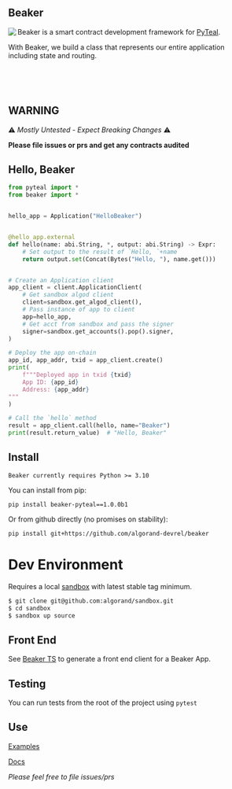 Beaker
------
<img align="left" src="https://raw.githubusercontent.com/algorand-devrel/beaker/master/beaker.png" margin="10px" >

Beaker is a smart contract development framework for [PyTeal](https://github.com/algorand/pyteal).


With Beaker, we build a class that represents our entire application including state and routing.


&nbsp;

&nbsp;



## WARNING

 :warning: *Mostly Untested - Expect Breaking Changes*  :warning:

 **Please file issues or prs and get any contracts audited**

## Hello, Beaker


```py
from pyteal import *
from beaker import *


hello_app = Application("HelloBeaker")


@hello_app.external
def hello(name: abi.String, *, output: abi.String) -> Expr:
    # Set output to the result of `Hello, `+name
    return output.set(Concat(Bytes("Hello, "), name.get()))


# Create an Application client
app_client = client.ApplicationClient(
    # Get sandbox algod client
    client=sandbox.get_algod_client(),
    # Pass instance of app to client
    app=hello_app,
    # Get acct from sandbox and pass the signer
    signer=sandbox.get_accounts().pop().signer,
)

# Deploy the app on-chain
app_id, app_addr, txid = app_client.create()
print(
    f"""Deployed app in txid {txid}
    App ID: {app_id} 
    Address: {app_addr} 
"""
)

# Call the `hello` method
result = app_client.call(hello, name="Beaker")
print(result.return_value)  # "Hello, Beaker"

```

## Install

    Beaker currently requires Python >= 3.10

You can install from pip:

`pip install beaker-pyteal==1.0.0b1`

Or from github directly (no promises on stability): 

`pip install git+https://github.com/algorand-devrel/beaker`

# Dev Environment 

Requires a local [sandbox](https://github.com/algorand/sandbox) with latest stable tag minimum.

```sh
$ git clone git@github.com:algorand/sandbox.git
$ cd sandbox
$ sandbox up source
```

## Front End 

See [Beaker TS](https://github.com/algorand-devrel/beaker-ts) to generate a front end client for a Beaker App.

## Testing

You can run tests from the root of the project using `pytest`

## Use

[Examples](/examples/)

[Docs](https://beaker.algo.xyz)

*Please feel free to file issues/prs*
